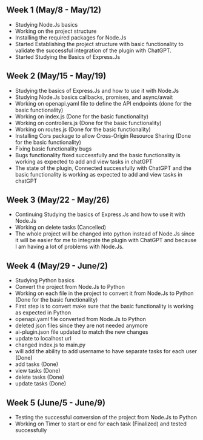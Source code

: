 ## Week 1 (May/8 - May/12)

-   Studying Node.Js basics
-   Working on the project structure
-   Installing the required packages for Node.Js
-   Started Establishing the project structure with basic functionality to validate the successful integration of the plugin with ChatGPT.
-   Started Studying the Basics of Express.Js

## Week 2 (May/15 - May/19)

-   Studying the basics of Express.Js and how to use it with Node.Js
-   Studying Node.Js basics callbacks, promises, and async/await
-   Working on openapi.yaml file to define the API endpoints (done for the basic functionality)
-   Working on index.js (Done for the basic functionality)
-   Working on controllers.js (Done for the basic functionality)
-   Working on routes.js (Done for the basic functionality)
-   Installing Cors package to allow Cross-Origin Resource Sharing (Done for the basic functionality)
-   Fixing basic functionality bugs
-   Bugs functionality fixed successfully and the basic functionality is working as expected to add and view tasks in chatGPT
-   The state of the plugin, Connected successfully with ChatGPT and the basic functionality is working as expected to add and view tasks in chatGPT

## Week 3 (May/22 - May/26)

-   Continuing Studying the basics of Express.Js and how to use it with Node.Js
-   Working on delete tasks (Cancelled)
-   The whole project will be changed into python instead of Node.Js since it will be easier for me to integrate the plugin with ChatGPT and because I am having a lot of problems with Node.Js.

## Week 4 (May/29 - June/2)

-   Studying Python basics
-   Convert the project from Node.Js to Python
-   Working on each file in the project to convert it from Node.Js to Python (Done for the basic functionality)
-   First step is to convert make sure that the basic functionality is working as expected in Python
-   openapi.yaml file converted from Node.Js to Python
-   deleted json files since they are not needed anymore
-   ai-plugin.json file updated to match the new changes
-   update to localhost url
-   changed index.js to main.py
-   will add the ability to add username to have separate tasks for each user (Done)
-   add tasks (Done)
-   view tasks (Done)
-   delete tasks (Done)
-   update tasks (Done)

## Week 5 (June/5 - June/9)

-   Testing the successful conversion of the project from Node.Js to Python
-   Working on Timer to start or end for each task (Finalized) and tested successfully
